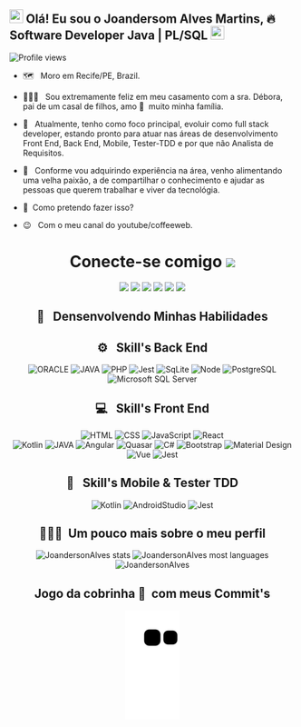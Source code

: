
## <img src="https://github.com/TheDudeThatCode/TheDudeThatCode/blob/master/Assets/Earth.gif" width="24px" height="24px"> Olá! Eu sou o Joandersom Alves Martins, 🔥&nbsp; Software Developer Java | PL/SQL <img src="https://github.com/TheDudeThatCode/TheDudeThatCode/blob/master/Assets/Hi.gif" width="24px" height="24px">

<p align="left"> <img src="https://komarev.com/ghpvc/?username=JoandersonAlvesMartins&color=993399" alt="Profile views" /> </p>

- 🗺️ &nbsp; Moro em Recife/PE, Brazil.
- 👩‍👧‍👦 &nbsp; Sou extremamente feliz em meu casamento com a sra. Débora, pai de um casal de filhos, amo 💚 &nbsp;muito minha família.

- 🚀 &nbsp; Atualmente, tenho como foco principal, evoluir como full stack developer, estando pronto para atuar nas áreas de desenvolvimento Front End, Back End, Mobile, Tester-TDD e por que não Analista de Requisitos.
- 💚 &nbsp; Conforme vou adquirindo experiência na área, venho alimentando uma velha paixão, a de compartilhar o conhecimento e ajudar as pessoas que querem trabalhar e viver da tecnológia.
- 🤔 &nbsp;Como pretendo fazer isso?
- 😉 &nbsp; Com o meu canal do youtube/coffeeweb.

<div align="center">
<h1> Conecte-se comigo <img src="https://github.com/TheDudeThatCode/TheDudeThatCode/blob/master/Assets/Handshake.gif" height="52px"></h1>
  
<a href="#" ></a><img src="https://img.shields.io/website/http/monip.org.svg">
<a href="https://www.instagram.com/joandersonalvesmartins/"><img src="https://img.shields.io/badge/-@joanderson-E4405F?style=for-the-badge&logo=instagram&logoColor=white" target="_blank"></a>
<a href="https://www.linkedin.com/in/joandersonalvesmartins/"><img src="https://img.shields.io/badge/-Joanderson%20Martins-0077B5?style=for-the-badge&logo=linkedin&logoColor=white" target="_blank"></a>
<a href="https://www.youtube.com/channel/UCYlcXMwp5CEoG22KxV4aqmQ/"><img src="https://img.shields.io/badge/-Coffee%20Web-FF0000?style=for-the-badge&logo=youtube&logoColor=white" target="_blank"></a>
<a href="mailto:joandersonmartins2013@gmail.com/"><img src="https://img.shields.io/badge/joandersonmartins2013-D14836?style=for-the-badge&logo=gmail&logoColor=white" target="_blank"></a>
<a href="https://api.whatsapp.com/send?phone=5581985456283/"><img src="https://img.shields.io/badge/Joanderson%20Martins-25D366?style=for-the-badge&logo=whatsapp&logoColor=white" target="_blank"></a>
</div>

<div  align="center"> 
<h2 align="center" > 📝 &nbsp; Densenvolvendo Minhas Habilidades </h2>

<div>
 <h2> ⚙️ &nbsp; Skill's Back End </h2>
 
![ORACLE](https://img.shields.io/badge/-ORACLE-333333?style=flat&logo=ORACLE&logoColor=ff0000)
![JAVA](https://img.shields.io/badge/-JAVA-333333?style=flat&logo=JAVA&logoColor=ff0000)
![PHP](https://img.shields.io/badge/-PHP-333333?style=flat&logo=php)
![Jest](https://img.shields.io/badge/-Jest-333333?style=flat&logo=jest&logoColor=E535AB)
![SqLite](https://img.shields.io/badge/-SqLite-333333?style=flat&logo=sqlite&logoColor=1572B6)
![Node](https://img.shields.io/badge/-Node.JS-333333?style=flat&logo=node.js)
![PostgreSQL](https://img.shields.io/badge/-PostgreSQL-333333?style=flat&logo=postgresql)  
![Microsoft SQL Server](https://img.shields.io/badge/-MicrosoftSQLServer-333333?style=flat&logo=MicrosoftSQLServer&logoColor=f6513f)     

</div>

<div>
<h2> 💻 &nbsp; Skill's Front End </h2>
 
![HTML](https://img.shields.io/badge/-HTML-333333?style=flat&logo=HTML5)
![CSS](https://img.shields.io/badge/-CSS-333333?style=flat&logo=CSS3&logoColor=1572B6)
![JavaScript](https://img.shields.io/badge/-JavaScript-333333?style=flat&logo=javascript)
![React](https://img.shields.io/badge/-React.JS-333333?style=flat&logo=react)
 <br>
![Kotlin](https://img.shields.io/badge/-Kotlin-333333?style=flat&logo=kotlin&logoColor=E535AB)
![JAVA](https://img.shields.io/badge/-JAVA-333333?style=flat&logo=JAVA&logoColor=ff0000)
![Angular](https://img.shields.io/badge/-Angular-333333?style=flat&logo=angular&logoColor=ff0000)
![Quasar](https://img.shields.io/badge/-Quasar-333333?style=flat&logo=quasar&logoColor=1572B6)
![C#](https://img.shields.io/badge/-Csharp.Net-333333?style=flat&logo=.net&logoColor=E535AB)
![Bootstrap](https://img.shields.io/badge/-Bootstrap-333333?style=flat&logo=bootstrap&logoColor=1572B6)
![Material Design](https://img.shields.io/badge/-MaterialDesign-333333?style=flat&logo=materialdesign&logoColor=E535AB)
![Vue](https://img.shields.io/badge/-Vue.JS-333333?style=flat&logo=vue.js)
![Jest](https://img.shields.io/badge/-Jest-333333?style=flat&logo=jest&logoColor=E535AB)
</div>

<div>
<h2> 📱 &nbsp; Skill's Mobile & Tester TDD </h2>
  
![Kotlin](https://img.shields.io/badge/-Kotlin-333333?style=flat&logo=kotlin&logoColor=E535AB)
![AndroidStudio](https://img.shields.io/badge/-AndroidStudio-333333?style=flat&logo=AndroidStudio)
![Jest](https://img.shields.io/badge/-Jest-333333?style=flat&logo=jest&logoColor=E535AB)
  
</div>

<div align="center">
<h2>👨🏻‍💻 &nbsp;Um pouco mais sobre o meu perfil </h2>

<p align="center">
<img width="530em" src="https://github-readme-stats.vercel.app/api?username=joandersonalvesmartins&show_icons=true&theme=vision-friendly-dark" alt="JoandersonAlves stats"/>
<img width="530em" src="https://github-readme-stats.vercel.app/api/top-langs/?username=joandersonalvesmartins&layout=compact&langs_count=8&show_icons=true&theme=vision-friendly-dark" alt="JoandersonAlves most languages"/>
<img width="530em" src="https://github-readme-streak-stats.herokuapp.com/?user=joandersonalvesmartins&theme=dark" alt="JoandersonAlves" /> </p>

 <h2> Jogo da cobrinha 🐍 &nbsp;com meus Commit's </h2>
  
![Snake animation](https://github.com/joandersonalvesmartins/joandersonalvesmartins/blob/output/github-contribution-grid-snake.svg)

</div>
